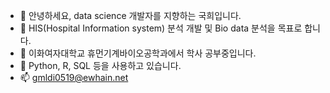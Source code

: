 - 👋 안녕하세요, data science 개발자를 지향하는 국희입니다.
- 👀 HIS(Hospital Information system) 분석 개발 및 Bio data 분석을 목표로 합니다.
- 🌱 이화여자대학교 휴먼기계바이오공학과에서 학사 공부중입니다.
- 💞️ Python, R, SQL 등을 사용하고 있습니다.
- 📫 gmldi0519@ewhain.net
<!---
HeeKuk99/HeeKuk99 is a ✨ special ✨ repository because its `README.md` (this file) appears on your GitHub profile.
You can click the Preview link to take a look at your changes.
--->
